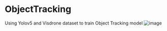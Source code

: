 # ObjectTracking
Using Yolov5 and Visdrone dataset to train Object Tracking model
![image](https://user-images.githubusercontent.com/63283198/162862721-a47dd265-b8c4-45a5-acbe-dc04604adcf3.png)
